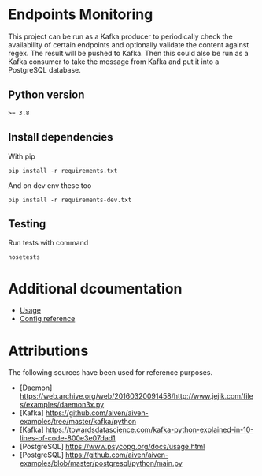 # Endpoints Monitoring

This project can be run as a Kafka producer to periodically check the availability of certain endpoints and optionally validate the content against regex. The result will be pushed to Kafka. Then this could also be run as a Kafka consumer to take the message from Kafka and put it into a PostgreSQL database.

## Python version

    >= 3.8

## Install dependencies

With pip

    pip install -r requirements.txt

And on dev env these too

    pip install -r requirements-dev.txt

## Testing

Run tests with command

    nosetests

# Additional dcoumentation

- [Usage](docs/usage.md)
- [Config reference](docs/config_reference.md)

# Attributions

The following sources have been used for reference purposes.
- [Daemon] https://web.archive.org/web/20160320091458/http://www.jejik.com/files/examples/daemon3x.py
- [Kafka] https://github.com/aiven/aiven-examples/tree/master/kafka/python
- [Kafka] https://towardsdatascience.com/kafka-python-explained-in-10-lines-of-code-800e3e07dad1
- [PostgreSQL] https://www.psycopg.org/docs/usage.html
- [PostgreSQL] https://github.com/aiven/aiven-examples/blob/master/postgresql/python/main.py

